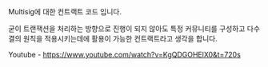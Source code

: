 Multisig에 대한 컨트랙트 코드 입니다.

굳이 트랜잭션을 처리하는 방향으로 진행이 되지 않아도
특정 커뮤니티를 구성하고 다수결의 원칙을 적용시키는데에 활용이 가능한 컨트랙트라고 생각을 합니다.

Youtube - https://www.youtube.com/watch?v=KgQDGOHElX0&t=720s
